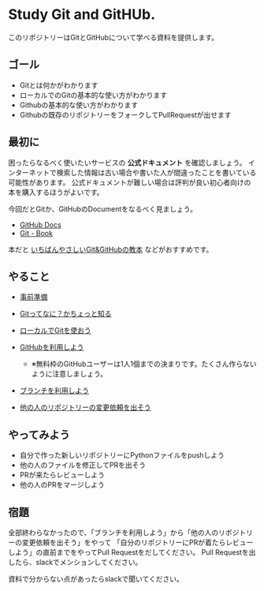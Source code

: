 # Study Git and GitHUb.

このリポジトリーはGitとGitHubについて学べる資料を提供します。

## ゴール
- Gitとは何かがわかります
- ローカルでのGitの基本的な使い方がわかります
- Githubの基本的な使い方がわかります
- Githubの既存のリポジトリーをフォークしてPullRequestが出せます

## 最初に
困ったらなるべく使いたいサービスの **公式ドキュメント** を確認しましょう。
インターネットで検索した情報は古い場合や書いた人が間違ったことを書いている可能性があります。
公式ドキュメントが難しい場合は評判が良い初心者向けの本を購入するほうがよいです。

今回だとGitか、GitHubのDocumentをなるべく見ましょう。

- [GitHub Docs](https://docs.github.com/ja)
- [Git - Book](https://git-scm.com/book/ja/v2)

本だと [いちばんやさしいGit&GitHubの教本](https://book.impress.co.jp/books/1118101036) などがおすすめです。

## やること
- [事前準備](in_advance.md)

- [Gitってなに？かちょっと知る](about_git.md)

- [ローカルでGitを使おう](first_git.md)

- [GitHubを利用しよう](first_github.md)

  - ※無料枠のGitHubユーザーは1人1個までの決まりです。たくさん作らないように注意しましょう。

- [ブランチを利用しよう](branch.md)


- [他の人のリポジトリーの変更依頼を出そう](pullrequest.md)


## やってみよう
- 自分で作った新しいリポジトリーにPythonファイルをpushしよう
- 他の人のファイルを修正してPRを出そう
- PRが来たらレビューしよう
- 他の人のPRをマージしよう

## 宿題
全部終わらなかったので、「ブランチを利用しよう」から「他の人のリポジトリーの変更依頼を出そう」をやって
「自分のリポジトリーにPRが着たらレビューしよう」の直前までをやってPull Requestをだしてください。
Pull Requestを出したら、slackでメンションしてください。

資料で分からない点があったらslackで聞いてください。